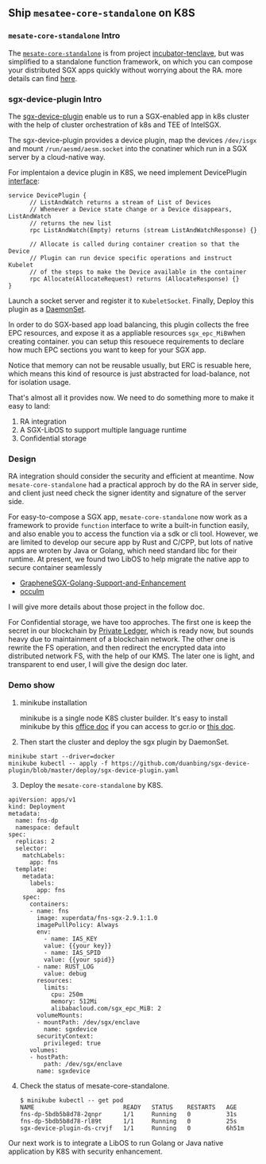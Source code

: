 ## Ship `mesatee-core-standalone` on K8S

### `mesate-core-standalone` Intro

The [`mesate-core-standalone`](https://github.com/xuperdata/mesatee-core-standalone#run)  is from project [incubator-tenclave](https://github.com/apache/incubator-teaclave), but was simplified to a standalone function framework, on which you can compose your distributed SGX apps quickly without worrying about the RA. more details can find [here](https://github.com/xuperdata/mesatee-core-standalone/blob/master/README.md).

### sgx-device-plugin Intro

The [sgx-device-plugin](https://github.com/AliyunContainerService/sgx-device-plugin) enable us to run a SGX-enabled app in k8s cluster with the help of cluster orchestration of k8s and TEE of IntelSGX.  

The sgx-device-plugin provides a device plugin,  map the devices `/dev/isgx`  and mount `/run/aesmd/aesm.socket` into the conatiner which run in a SGX server by a cloud-native way.

For implentaion a device plugin in K8S,  we need implement DevicePlugin [interface](https://kubernetes.io/docs/concepts/extend-kubernetes/compute-storage-net/device-plugins/):

```
service DevicePlugin {
      // ListAndWatch returns a stream of List of Devices
      // Whenever a Device state change or a Device disappears, ListAndWatch
      // returns the new list
      rpc ListAndWatch(Empty) returns (stream ListAndWatchResponse) {}

      // Allocate is called during container creation so that the Device
      // Plugin can run device specific operations and instruct Kubelet
      // of the steps to make the Device available in the container
      rpc Allocate(AllocateRequest) returns (AllocateResponse) {}
}
```

Launch a socket server and register it to `KubeletSocket`.  Finally, Deploy this plugin as a [DaemonSet](https://github.com/AliyunContainerService/sgx-device-plugin/tree/5f5b5efb8876ba911aa607dcf7c91712a3fa2fa4#deployment).   

In order to do SGX-based app load balancing,  this plugin collects the free EPC resources, and expose it as a appliable resources `sgx_epc_MiB`when creating container.  you can setup this resouece requirements to declare how much EPC sections you want to keep for your SGX app.

Notice that memory can not be reusable usually, but ERC is resuable here, which means this kind of resource is just abstracted for load-balance, not for isolation usage.

That's almost all it provides now.  We need to do something more to make it easy to land: 

1. RA integration
2. A SGX-LibOS to support multiple language runtime 
3. Confidential storage

### Design

RA integration should consider the security and efficient at meantime.  Now  `mesate-core-standalone` had a practical approch by do the RA in server side, and client just need check the signer identity and signature of the server side.  

For easy-to-compose a SGX app,  `mesate-core-standalone`  now work as a framework to provide `function` interface to write a built-in function easily, and also enable you to access the function via a sdk or cli tool.  However,  we are limited to develop our secure app by Rust and C/CPP, but lots of native apps are wroten by Java or Golang, which need standard libc for their runtime. At present, we found two LibOS to help migrate the native app to secure container seamlessly

* [GrapheneSGX-Golang-Support-and-Enhancement](https://github.com/intel/GrapheneSGX-Golang-Support-and-Enhancement)  
* [occulm](https://github.com/occlum/occlum)

I will give more details about those project in the follow doc.

For Confidential storage, we have too approches. The first one is keep the secret in our blockchain by [Private Ledger](https://github.com/xuperdata/mesatee-core-standalone/blob/master/docs/xuperchain%20trusted%20ledger%20-%20chinese.md), which is ready now, but sounds heavy due to maintainment of a blockchain network. The other one is rewrite the FS operation, and then redirect the encrypted data into distributed network FS, with the help of our KMS. The later one is light, and transparent to end user, I will give the design doc later.  

### Demo show

1. minikube installation

   minikube is a single node K8S cluster builder.  It's easy to install minikube by this [office doc](https://kubernetes.io/docs/tasks/tools/install-minikube/) if you can access to gcr.io or [this doc](https://developer.aliyun.com/article/221687). 

2. Then start the cluster and deploy the sgx plugin by DaemonSet.

```
minikube start --driver=docker
minikube kubectl -- apply -f https://github.com/duanbing/sgx-device-plugin/blob/master/deploy/sgx-device-plugin.yaml
```

3. Deploy the `mesate-core-standalone`  by K8S.  

```
apiVersion: apps/v1
kind: Deployment
metadata:
  name: fns-dp
  namespace: default
spec:
  replicas: 2
  selector:
    matchLabels:
      app: fns
  template:
    metadata:
      labels:
        app: fns
    spec:
      containers:
      - name: fns
        image: xuperdata/fns-sgx-2.9.1:1.0
        imagePullPolicy: Always
        env:
    	  - name: IAS_KEY
          value: {{your key}}
    	  - name: IAS_SPID
          value: {{your spid}}
        - name: RUST_LOG
          value: debug
        resources:
          limits:
            cpu: 250m
            memory: 512Mi
            alibabacloud.com/sgx_epc_MiB: 2
        volumeMounts:
        - mountPath: /dev/sgx/enclave
          name: sgxdevice
        securityContext:
          privileged: true
      volumes:
      - hostPath:
          path: /dev/sgx/enclave
        name: sgxdevice
```

4. Check the status of mesate-core-standalone. 

   ```
   $ minikube kubectl -- get pod
   NAME                         READY   STATUS    RESTARTS   AGE
   fns-dp-5bdb5b8d78-2qnpr      1/1     Running   0          31s
   fns-dp-5bdb5b8d78-rl89t      1/1     Running   0          25s
   sgx-device-plugin-ds-crvjf   1/1     Running   0          6h51m
   ```

Our next work is to integrate a LibOS to run Golang or Java native application by K8S with security enhancement. 



